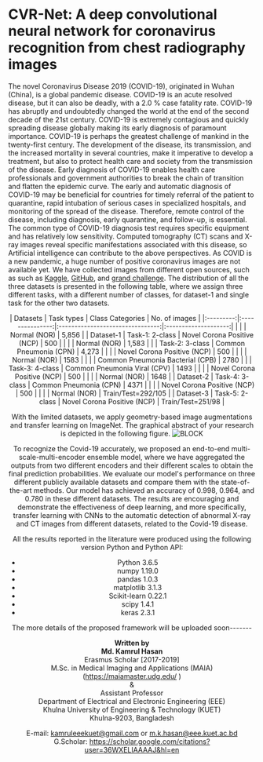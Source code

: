 # CVR-Net: A deep convolutional neural network for coronavirus recognition from chest radiography images

The novel Coronavirus Disease 2019 (COVID-19), originated in Wuhan (China), is a global pandemic disease. COVID-19 is an acute resolved disease, but it can also be deadly, with a 2.0 % case fatality rate. COVID-19 has abruptly and undoubtedly changed the world at the end of the second decade of the 21st century. COVID-19 is extremely contagious and quickly spreading disease globally making its early diagnosis of paramount importance. COVID-19 is perhaps the greatest challenge of mankind in the twenty-first century. The development of the disease, its transmission, and the increased mortality in several countries, make it imperative to develop a treatment, but also to protect health care and society from the transmission of the disease. Early diagnosis of COVID-19 enables health care professionals and government authorities to break the chain of transition and flatten the epidemic curve. The early and automatic diagnosis of COVID-19 may be beneficial for countries for timely referral of the patient to quarantine, rapid intubation of serious cases in specialized hospitals, and monitoring of the spread of the disease. Therefore, remote control of the disease, including diagnosis, early quarantine, and follow-up, is essential. The common type of COVID-19 diagnosis test requires specific equipment and has relatively low sensitivity. Computed tomography (CT) scans and X-ray images reveal specific manifestations associated with this disease, so Artificial intelligence can contribute to the above perspectives. As COVID is a new pandemic, a huge number of positive coronavirus images are not available yet. We have collected images from different open sources, such as such as [Kaggle](https://www.kaggle.com/paultimothymooney/chest-xray-pneumonia), [GitHub](https://github.com/ieee8023/covid-chestxray-dataset), and [grand challenge](https://covid-ct.grand-challenge.org/). The distribution of all the three datasets is presented in the following table, where we assign three different tasks, with a different number of classes, for dataset-1 and single task for the other two datasets.

<center>
|  Datasets |    Task types   |         Class Categories         |     No. of images    |
|:---------:|:---------------:|:--------------------------------:|:--------------------:|
|           |                 |           Normal (NOR)           |         5,856        |
| Dataset-1 | Task-1: 2-class |    Novel Corona Positive (NCP)   |          500         |
|           |                 |           Normal (NOR)           |         1,583        |
|           | Task-2: 3-class |      Common Pneumonia (CPN)      |         4,273        |
|           |                 |    Novel Corona Positive (NCP)   |          500         |
|           |                 |           Normal (NOR)           |         1583         |
|           |                 | Common Pneumonia Bacterial (CPB) |         2780         |
|           | Task-3: 4-class |   Common Pneumonia Viral (CPV)   |         1493         |
|           |                 |    Novel Corona Positive (NCP)   |          500         |
|           |                 |           Normal (NOR)           |         1648         |
| Dataset-2 | Task-4: 3-class |      Common Pneumonia (CPN)      |         4371         |
|           |                 |    Novel Corona Positive (NCP)   |          500         |
|           |                 |           Normal (NOR)           | Train/Test=292/105   |
| Dataset-3 | Task-5: 2-class |    Novel Corona Positive (NCP)   |   Train/Test=251/98  |
<center>


With the limited datasets, we apply geometry-based image augmentations and transfer learning on ImageNet. The graphical abstract of your research is depicted in the following figure. 
![BLOCK](https://user-images.githubusercontent.com/32570071/87485156-edaabc80-c659-11ea-82f2-4540258af049.png) 

To recognize the Covid-19 accurately, we proposed an end-to-end multi-scale-multi-encoder ensemble model, where we have aggregated the outputs from two different encoders and their different scales to obtain the final prediction probabilities. We evaluate our model's performance on three different publicly available datasets and compare them with the state-of-the-art methods. Our model has achieved an accuracy of 0.998, 0.964, and 0.780 in these different datasets. The results are encouraging and demonstrate the effectiveness of deep learning, and more specifically, transfer learning with CNNs to the automatic detection of abnormal X-ray and CT images from different datasets, related to the Covid-19 disease.



All the results reported in the literature were produced using the following version Python and Python API:

<ul>
    <li>Python 3.6.5</li>
    <li>numpy 1.19.0</li>
    <li>pandas 1.0.3</li>
    <li>matplotlib 3.1.3</li>
    <li>Scikit-learn 0.22.1</li>
    <li>scipy 1.4.1</li>
    <li>keras 2.3.1</li>
   
</ul>

The more details of the proposed framework will be uploaded soon-------


**Written by**<br>
**Md. Kamrul Hasan**  <br>
Erasmus Scholar [2017-2019] <br>
M.Sc. in Medical Imaging and Applications (MAIA)(https://maiamaster.udg.edu/ ) <br>
& <br>
Assistant Professor <br>
Department of Electrical and Electronic Engineering (EEE) <br>
Khulna University of Engineering & Technology (KUET) <br>
Khulna-9203, Bangladesh <br>


E-mail: kamruleeekuet@gmail.com or m.k.hasan@eee.kuet.ac.bd<br>
G.Scholar: https://scholar.google.com/citations?user=36WXELIAAAAJ&hl=en
